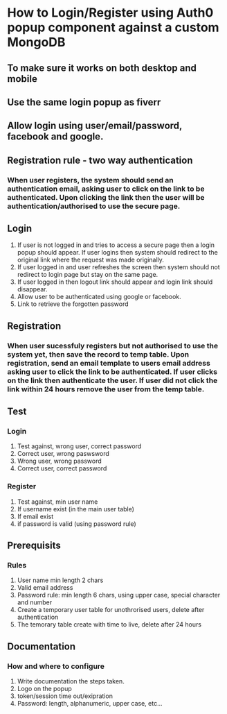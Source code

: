 # How to Login/Register using Auth0 popup component against a custom MongoDB

## To make sure it works on both desktop and mobile

## Use the same login popup as fiverr

## Allow login using user/email/password, facebook and google.

## Registration rule - two way authentication
### When user registers, the system should send an authentication email, asking user to click on the link to be authenticated. Upon clicking the link then the user will be authentication/authorised to use the secure page.

## Login
1. If user is not logged in and tries to access a secure page then a login popup should appear. If user logins then system should redirect to the original link where the request was made originally.
2. If user logged in and user refreshes the screen then system should not redirect to login page but stay on the same page.
3. If user logged in then logout link should appear and login link should disappear. 
4. Allow user to be authenticated using google or facebook.
5. Link to retrieve the forgotten password

## Registration
### When user sucessfuly registers but not authorised to use the system yet, then save the record to temp table. Upon registration, send an email template to users email address asking user to click the link to be authenticated. If user clicks on the link then authenticate the user. If user did not click the link within 24 hours remove the user from the temp table.

## Test
###  Login
1. Test against, wrong user, correct password
2. Correct user, wrong paswsword
3. Wrong user, wrong password
4. Correct user, correct password

### Register
1. Test against, min user name
2. If username exist (in the main user table)
3. If email exist
4. if password is valid (using password rule)

## Prerequisits
### Rules
1. User name min length 2 chars
2. Valid email address
3. Password rule: min length 6 chars, using upper case, special character and number
4. Create a temporary user table for unothrorised users, delete after authentication
5. The temorary table create with time to live, delete after 24 hours

## Documentation
### How and where to configure
1. Write documentation the steps taken.
2. Logo on the popup
3. token/session time out/exipration
4. Password: length, alphanumeric, upper case, etc...
